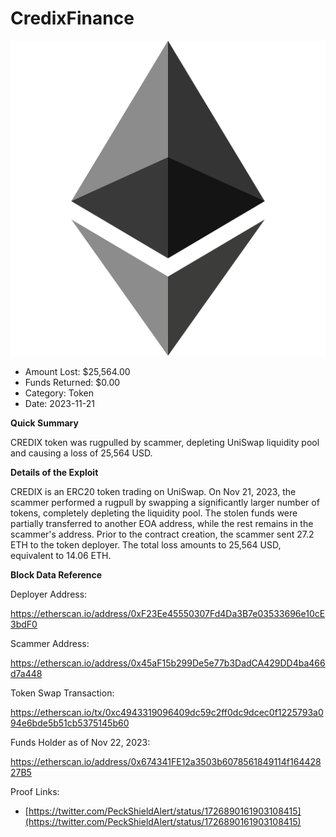 # CredixFinance
![CredixFinance](/rektimages/CredixFinance-Rugpull.png)
- Amount Lost: $25,564.00
- Funds Returned: $0.00
- Category: Token
- Date: 2023-11-21

**Quick Summary**

CREDIX token was rugpulled by scammer, depleting UniSwap liquidity pool and causing a loss of 25,564 USD.

  


 **Details of the Exploit**

CREDIX is an ERC20 token trading on UniSwap. On Nov 21, 2023, the scammer performed a rugpull by swapping a significantly larger number of tokens, completely depleting the liquidity pool. The stolen funds were partially transferred to another EOA address, while the rest remains in the scammer's address. Prior to the contract creation, the scammer sent 27.2 ETH to the token deployer. The total loss amounts to 25,564 USD, equivalent to 14.06 ETH.

  


 **Block Data Reference**

Deployer Address:

https://etherscan.io/address/0xF23Ee45550307Fd4Da3B7e03533696e10cE3bdF0

  


Scammer Address:

https://etherscan.io/address/0x45aF15b299De5e77b3DadCA429DD4ba466d7a448

  


Token Swap Transaction:

https://etherscan.io/tx/0xc4943319096409dc59c2ff0dc9dcec0f1225793a094e6bde5b51cb5375145b60

  


Funds Holder as of Nov 22, 2023:

https://etherscan.io/address/0x674341FE12a3503b6078561849114f16442827B5


Proof Links:
- [https://twitter.com/PeckShieldAlert/status/1726890161903108415](https://twitter.com/PeckShieldAlert/status/1726890161903108415)


